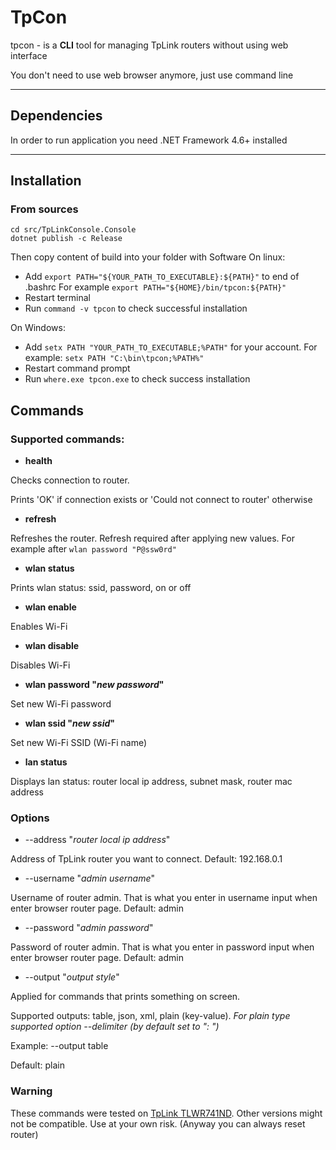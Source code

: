# TpCon

tpcon - is a **CLI** tool for managing TpLink routers without using web interface

You don't need to use web browser anymore, just use command line

<hr>

## Dependencies

In order to run application you need .NET Framework 4.6+ installed

<hr>

## Installation

### From sources

```
cd src/TpLinkConsole.Console
dotnet publish -c Release
```
Then copy content of build into your folder with Software
On linux:
- Add `export PATH="${YOUR_PATH_TO_EXECUTABLE}:${PATH}"` to end of .bashrc
For example `export PATH="${HOME}/bin/tpcon:${PATH}"`
- Restart terminal
- Run `command -v tpcon` to check successful installation

On Windows:
- Add `setx PATH "YOUR_PATH_TO_EXECUTABLE;%PATH"` for your account. For example: `setx PATH "C:\bin\tpcon;%PATH%"`
- Restart command prompt
- Run `where.exe tpcon.exe` to check success installation

## Commands

### Supported commands:
- **health**

Checks connection to router. 

Prints 'OK' if connection exists or 'Could not connect to router' otherwise

- **refresh** 

Refreshes the router. 
Refresh required after applying new values. 
For example after ```wlan password "P@ssw0rd"```

- **wlan status**

Prints wlan status: ssid, password, on or off

- **wlan enable**

Enables Wi-Fi 

- **wlan disable**

Disables Wi-Fi

- **wlan password "*new password*"**

Set new Wi-Fi password

- **wlan ssid "*new ssid*"**

Set new Wi-Fi SSID (Wi-Fi name)

- **lan status**

Displays lan status: router local ip address, subnet mask, router mac address

### Options
- --address "*router local ip address*"

Address of TpLink router you want to connect. 
Default: 192.168.0.1

- --username "*admin username*"

Username of router admin. 
That is what you enter in username input when enter browser router page.
Default: admin

- --password "*admin password*"

Password of router admin.
That is what you enter in password input when enter browser router page.
Default: admin

- --output "*output style*"

Applied for commands that prints something on screen.

Supported outputs: table, json, xml, plain (key-value).
*For plain type supported option --delimiter (by default set to ": ")*

Example: --output table

Default: plain

### Warning

These commands were tested on [TpLink TLWR741ND](https://www.tp-link.com/ru/home-networking/wifi-router/tl-wr741nd/).
Other versions might not be compatible. 
Use at your own risk. (Anyway you can always reset router)
